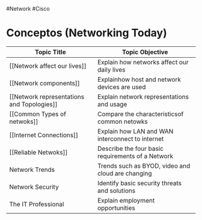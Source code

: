 
#Network #Cisco 

# Conceptos (Networking Today)


| Topic Title                            | Topic Objective                                   |
| -------------------------------------- | ------------------------------------------------- |
| [[Network affect our lives]]           | Explain how networks affect our daily lives       |
| [[Network components]]                 | Explainhow host and network devices are used      |
| [[Network representations and Topologies]]| Explain network representations and usage         |
| [[Common Types of netwoks]]                | Compare the characteristicsof common netowks      |
| [[Internet Connections]]            | Explain how LAN and WAN interconnect to internet  |
| [[Reliable Netwoks]]                       | Describe the four basic requirements of a Network |
| Network Trends                         | Trends such as BYOD, video and cloud are changing |
| Network Security                       | Identify basic security threats and solutions     |
| The IT Professional                    | Explain employment opportunities                  |





